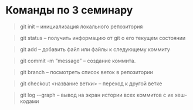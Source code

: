 # Команды по 3 семинару

> git init – инициализация локального репозитория

> git status – получить информацию от git о его текущем состоянии

> git add – добавить файл или файлы к следующему коммиту

> git commit -m “message” – создание коммита.

> git branch – посмотреть список веток в репозитории

> git checkout <название ветки> – переход к другой ветке

> git log --graph – вывод на экран истории всех коммитов с их хеш-кодами
